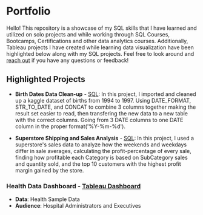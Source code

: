 # Portfolio

Hello! This repository is a showcase of my SQL skills that I have learned and utilized on solo projects and while working through SQL Courses, Bootcamps, Certifications and other data analytics courses. Additionally, Tableau projects I have created while learning data visualization have been highlighted below along with my SQL projects. 
Feel free to look around and [reach out](https://www.linkedin.com/in/sabastian-moselle-8b5362206/) if you have any questions or feedback!

## Highlighted Projects

* **Birth Dates Data Clean-up** -  [SQL](https://github.com/SabastianMoselle/SQL-Portfolio/blob/main/Birth_Dates): In this project, I imported and cleaned up a kaggle dataset of births from 1994 to 1997. Using DATE_FORMAT, STR_TO_DATE, and CONCAT to combine 3 columns together making the result set easier to read, then transfering the new data to a new table with the correct columns. Going from 3 DATE columns to one DATE column in the proper format('%Y-%m-%d').
  
*  **Superstore Shipping and Sales Analysis** - [SQL](https://github.com/SabastianMoselle/SQL-Portfolio/blob/main/Superstore_Dateset): In this project, I used a superstore's sales data to analyze how the weekends and weekdays differ in sale averages, calculating the profit-percentage of every sale, finding how profitable each Category is based on SubCategory sales and quantity sold, and the top 10 customers with the highest profit margin gained by the store. 


### Health Data Dashboard - [Tableau Dashboard](https://public.tableau.com/views/HealthcareData_16949079292280/Dashboard1?:language=en-US&publish=yes&:display_count=n&:origin=viz_share_link)
* **Data**: Health Sample Data
* **Audience**: Hospital Administrators and Executives
